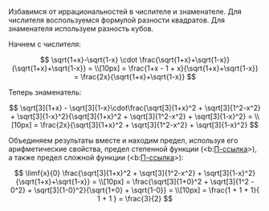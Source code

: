 Избавимся от иррациональностей в числителе и знаменателе. Для числителя воспользуемся формулой разности квадратов. Для знаменателя используем разность кубов.

Начнем с числителя:

$$ \sqrt{1+x}-\sqrt{1-x} \cdot \frac{\sqrt{1+x}+\sqrt{1-x}}{\sqrt{1+x}+\sqrt{1-x}} = \\[10px] = \frac{1+x - 1 + x}{\sqrt{1+x}+\sqrt{1-x}} = \frac{2x}{\sqrt{1+x}+\sqrt{1-x}} $$

Теперь знаменатель:

$$ \sqrt[3]{1+x} - \sqrt[3]{1-x}\cdot\frac{\sqrt[3]{1+x}^2 + \sqrt[3]{1^2-x^2} + \sqrt[3]{1-x}^2}{\sqrt[3]{1+x}^2 + \sqrt[3]{1^2-x^2} + \sqrt[3]{1-x}^2} = \\[10px] = \frac{2x}{\sqrt[3]{1+x}^2 + \sqrt[3]{1^2-x^2} + \sqrt[3]{1-x}^2} $$

Объединяем результаты вместе и находим предел, используя его арифметические свойства, предел степенной функции (<b:[П-ссылка](advanced/proto/f-lim/f-power)>), а также предел сложной функции (<b:[П-ссылка](advanced/proto/f-lim/composition)>):

$$ \limf{x}{0} \frac{\sqrt[3]{1+x}^2 + \sqrt[3]{1^2-x^2} + \sqrt[3]{1-x}^2}{\sqrt{1+x}+\sqrt{1-x}} = \\[10px] = \frac{\sqrt[3]{1+0}^2 + \sqrt[3]{1^2 - 0^2} + \sqrt[3]{1-0}^2}{\sqrt{1+0} + \sqrt{1-0}} = \\[10px] = \frac{1 + 1 + 1}{ 1 + 1 } = \frac{3}{2} $$
